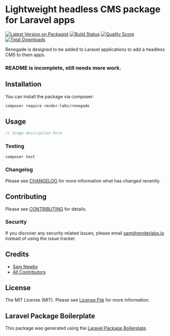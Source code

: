 # Lightweight headless CMS package for Laravel apps

[![Latest Version on Packagist](https://img.shields.io/packagist/v/render-labs/renegade.svg?style=flat-square)](https://packagist.org/packages/render-labs/renegade)
[![Build Status](https://img.shields.io/travis/render-labs/renegade/master.svg?style=flat-square)](https://travis-ci.org/render-labs/renegade)
[![Quality Score](https://img.shields.io/scrutinizer/g/render-labs/renegade.svg?style=flat-square)](https://scrutinizer-ci.com/g/render-labs/renegade)
[![Total Downloads](https://img.shields.io/packagist/dt/render-labs/renegade.svg?style=flat-square)](https://packagist.org/packages/render-labs/renegade)

Renegade is designed to be added to Laravel applications to add a headless CMS to them apps.

### README is incomplete, still needs more work.

## Installation

You can install the package via composer:

```bash
composer require render-labs/renegade
```

## Usage

```php
// Usage description here
```

### Testing

```bash
composer test
```

### Changelog

Please see [CHANGELOG](CHANGELOG.md) for more information what has changed recently.

## Contributing

Please see [CONTRIBUTING](CONTRIBUTING.md) for details.

### Security

If you discover any security related issues, please email sam@renderlabs.io instead of using the issue tracker.

## Credits

-   [Sam Newby](https://github.com/render-labs)
-   [All Contributors](../../contributors)

## License

The MIT License (MIT). Please see [License File](LICENSE.md) for more information.

## Laravel Package Boilerplate

This package was generated using the [Laravel Package Boilerplate](https://laravelpackageboilerplate.com).
